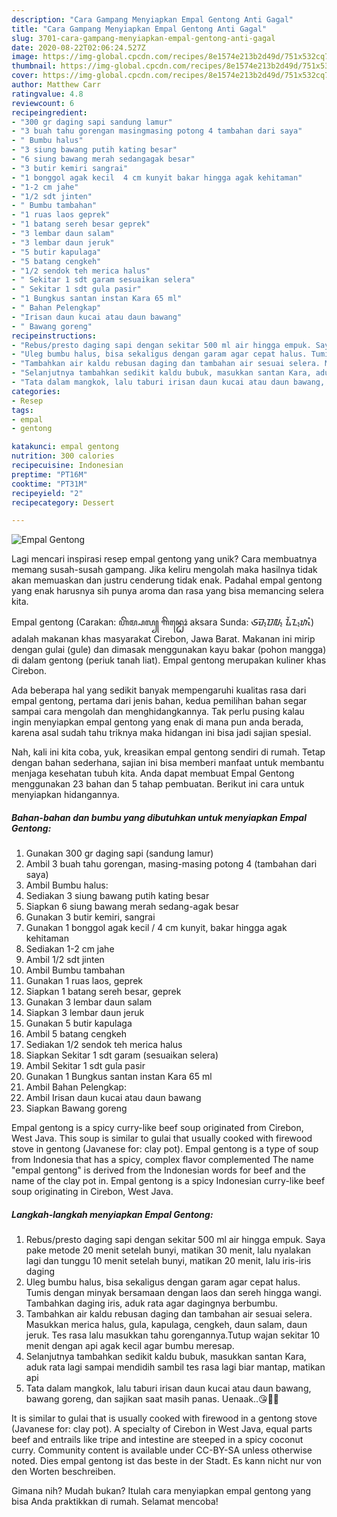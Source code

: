 ```yaml
---
description: "Cara Gampang Menyiapkan Empal Gentong Anti Gagal"
title: "Cara Gampang Menyiapkan Empal Gentong Anti Gagal"
slug: 3701-cara-gampang-menyiapkan-empal-gentong-anti-gagal
date: 2020-08-22T02:06:24.527Z
image: https://img-global.cpcdn.com/recipes/8e1574e213b2d49d/751x532cq70/empal-gentong-foto-resep-utama.jpg
thumbnail: https://img-global.cpcdn.com/recipes/8e1574e213b2d49d/751x532cq70/empal-gentong-foto-resep-utama.jpg
cover: https://img-global.cpcdn.com/recipes/8e1574e213b2d49d/751x532cq70/empal-gentong-foto-resep-utama.jpg
author: Matthew Carr
ratingvalue: 4.8
reviewcount: 6
recipeingredient:
- "300 gr daging sapi sandung lamur"
- "3 buah tahu gorengan masingmasing potong 4 tambahan dari saya"
- " Bumbu halus"
- "3 siung bawang putih kating besar"
- "6 siung bawang merah sedangagak besar"
- "3 butir kemiri sangrai"
- "1 bonggol agak kecil  4 cm kunyit bakar hingga agak kehitaman"
- "1-2 cm jahe"
- "1/2 sdt jinten"
- " Bumbu tambahan"
- "1 ruas laos geprek"
- "1 batang sereh besar geprek"
- "3 lembar daun salam"
- "3 lembar daun jeruk"
- "5 butir kapulaga"
- "5 batang cengkeh"
- "1/2 sendok teh merica halus"
- " Sekitar 1 sdt garam sesuaikan selera"
- " Sekitar 1 sdt gula pasir"
- "1 Bungkus santan instan Kara 65 ml"
- " Bahan Pelengkap"
- "Irisan daun kucai atau daun bawang"
- " Bawang goreng"
recipeinstructions:
- "Rebus/presto daging sapi dengan sekitar 500 ml air hingga empuk. Saya pake metode 20 menit setelah bunyi, matikan 30 menit, lalu nyalakan lagi dan tunggu 10 menit setelah bunyi, matikan 20 menit, lalu iris-iris daging"
- "Uleg bumbu halus, bisa sekaligus dengan garam agar cepat halus. Tumis dengan minyak bersamaan dengan laos dan sereh hingga wangi. Tambahkan daging iris, aduk rata agar dagingnya berbumbu."
- "Tambahkan air kaldu rebusan daging dan tambahan air sesuai selera. Masukkan merica halus, gula, kapulaga, cengkeh, daun salam, daun jeruk. Tes rasa lalu masukkan tahu gorengannya.Tutup wajan sekitar 10 menit dengan api agak kecil agar bumbu meresap."
- "Selanjutnya tambahkan sedikit kaldu bubuk, masukkan santan Kara, aduk rata lagi sampai mendidih sambil tes rasa lagi biar mantap, matikan api"
- "Tata dalam mangkok, lalu taburi irisan daun kucai atau daun bawang, bawang goreng, dan sajikan saat masih panas. Uenaak..😘👌🏻"
categories:
- Resep
tags:
- empal
- gentong

katakunci: empal gentong 
nutrition: 300 calories
recipecuisine: Indonesian
preptime: "PT16M"
cooktime: "PT31M"
recipeyield: "2"
recipecategory: Dessert

---
```



![Empal Gentong](https://img-global.cpcdn.com/recipes/8e1574e213b2d49d/751x532cq70/empal-gentong-foto-resep-utama.jpg)

Lagi mencari inspirasi resep empal gentong yang unik? Cara membuatnya memang susah-susah gampang. Jika keliru mengolah maka hasilnya tidak akan memuaskan dan justru cenderung tidak enak. Padahal empal gentong yang enak harusnya sih punya aroma dan rasa yang bisa memancing selera kita.

Empal gentong (Carakan: ꦲꦼꦩ꧀ꦥꦭ꧀ ꦒꦼꦤ꧀ꦛꦺꦴꦁ aksara Sunda: ᮈᮙ᮪ᮕᮜ᮪ ᮍᮨᮔ᮪ᮒᮧᮀ) adalah makanan khas masyarakat Cirebon, Jawa Barat. Makanan ini mirip dengan gulai (gule) dan dimasak menggunakan kayu bakar (pohon mangga) di dalam gentong (periuk tanah liat). Empal gentong merupakan kuliner khas Cirebon.

Ada beberapa hal yang sedikit banyak mempengaruhi kualitas rasa dari empal gentong, pertama dari jenis bahan, kedua pemilihan bahan segar sampai cara mengolah dan menghidangkannya. Tak perlu pusing kalau ingin menyiapkan empal gentong yang enak di mana pun anda berada, karena asal sudah tahu triknya maka hidangan ini bisa jadi sajian spesial.


Nah, kali ini kita coba, yuk, kreasikan empal gentong sendiri di rumah. Tetap dengan bahan sederhana, sajian ini bisa memberi manfaat untuk membantu menjaga kesehatan tubuh kita. Anda dapat membuat Empal Gentong menggunakan 23 bahan dan 5 tahap pembuatan. Berikut ini cara untuk menyiapkan hidangannya.

<!--inarticleads1-->

##### Bahan-bahan dan bumbu yang dibutuhkan untuk menyiapkan Empal Gentong:

1. Gunakan 300 gr daging sapi (sandung lamur)
1. Ambil 3 buah tahu gorengan, masing-masing potong 4 (tambahan dari saya)
1. Ambil  Bumbu halus:
1. Sediakan 3 siung bawang putih kating besar
1. Siapkan 6 siung bawang merah sedang-agak besar
1. Gunakan 3 butir kemiri, sangrai
1. Gunakan 1 bonggol agak kecil / 4 cm kunyit, bakar hingga agak kehitaman
1. Sediakan 1-2 cm jahe
1. Ambil 1/2 sdt jinten
1. Ambil  Bumbu tambahan
1. Gunakan 1 ruas laos, geprek
1. Siapkan 1 batang sereh besar, geprek
1. Gunakan 3 lembar daun salam
1. Siapkan 3 lembar daun jeruk
1. Gunakan 5 butir kapulaga
1. Ambil 5 batang cengkeh
1. Sediakan 1/2 sendok teh merica halus
1. Siapkan  Sekitar 1 sdt garam (sesuaikan selera)
1. Ambil  Sekitar 1 sdt gula pasir
1. Gunakan 1 Bungkus santan instan Kara 65 ml
1. Ambil  Bahan Pelengkap:
1. Ambil Irisan daun kucai atau daun bawang
1. Siapkan  Bawang goreng


Empal gentong is a spicy curry-like beef soup originated from Cirebon, West Java. This soup is similar to gulai that usually cooked with firewood stove in gentong (Javanese for: clay pot). Empal gentong is a type of soup from Indonesia that has a spicy, complex flavor complemented The name &#34;empal gentong&#34; is derived from the Indonesian words for beef and the name of the clay pot in. Empal gentong is a spicy Indonesian curry-like beef soup originating in Cirebon, West Java. 

<!--inarticleads2-->

##### Langkah-langkah menyiapkan Empal Gentong:

1. Rebus/presto daging sapi dengan sekitar 500 ml air hingga empuk. Saya pake metode 20 menit setelah bunyi, matikan 30 menit, lalu nyalakan lagi dan tunggu 10 menit setelah bunyi, matikan 20 menit, lalu iris-iris daging
1. Uleg bumbu halus, bisa sekaligus dengan garam agar cepat halus. Tumis dengan minyak bersamaan dengan laos dan sereh hingga wangi. Tambahkan daging iris, aduk rata agar dagingnya berbumbu.
1. Tambahkan air kaldu rebusan daging dan tambahan air sesuai selera. Masukkan merica halus, gula, kapulaga, cengkeh, daun salam, daun jeruk. Tes rasa lalu masukkan tahu gorengannya.Tutup wajan sekitar 10 menit dengan api agak kecil agar bumbu meresap.
1. Selanjutnya tambahkan sedikit kaldu bubuk, masukkan santan Kara, aduk rata lagi sampai mendidih sambil tes rasa lagi biar mantap, matikan api
1. Tata dalam mangkok, lalu taburi irisan daun kucai atau daun bawang, bawang goreng, dan sajikan saat masih panas. Uenaak..😘👌🏻


It is similar to gulai that is usually cooked with firewood in a gentong stove (Javanese for: clay pot). A specialty of Cirebon in West Java, equal parts beef and entrails like tripe and intestine are steeped in a spicy coconut curry. Community content is available under CC-BY-SA unless otherwise noted. Dies empal gentong ist das beste in der Stadt. Es kann nicht nur von den Worten beschreiben. 

Gimana nih? Mudah bukan? Itulah cara menyiapkan empal gentong yang bisa Anda praktikkan di rumah. Selamat mencoba!
